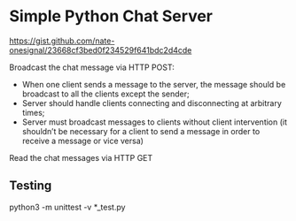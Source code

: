 # Simple Python Chat Server

https://gist.github.com/nate-onesignal/23668cf3bed0f234529f641bdc2d4cde

Broadcast the chat message via HTTP POST:

- When one client sends a message to the server, the message should be
broadcast to all the clients except the sender;
- Server should handle clients connecting and disconnecting at arbitrary
times;
- Server must broadcast messages to clients without client intervention
(it shouldn’t be necessary for a client to send a message in order to
receive a message or vice versa)

Read the chat messages via HTTP GET

## Testing

python3 -m unittest -v *_test.py
